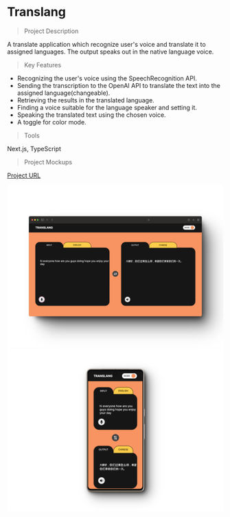 # Translang

> Project Description

A translate application which recognize user's voice and translate it to assigned languages. The output speaks out in the native language voice.

> Key Features

- Recognizing the user's voice using the SpeechRecognition API.
- Sending the transcription to the OpenAI API to translate the text into the assigned language(changeable).
- Retrieving the results in the translated language.
- Finding a voice suitable for the language speaker and setting it.
- Speaking the translated text using the chosen voice.
- A toggle for color mode.

> Tools

Next.js, TypeScript

> Project Mockups

[Project URL](https://translang-two.vercel.app/)

![mockup1](./src/images/mockup_desktop.png)
![mockup2](./src/images/mockup_mobile.png)
